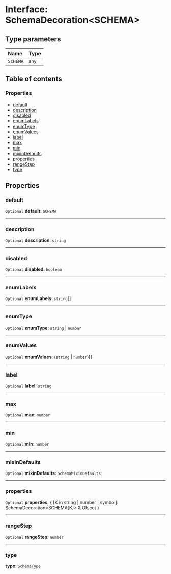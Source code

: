 # Interface: SchemaDecoration\<SCHEMA>

## Type parameters

| Name | Type |
| :------ | :------ |
| `SCHEMA` | `any` |

## Table of contents

### Properties

* [default](/auto-docs/utils/interfaces/SchemaDecoration-1.md#default)
* [description](/auto-docs/utils/interfaces/SchemaDecoration-1.md#description)
* [disabled](/auto-docs/utils/interfaces/SchemaDecoration-1.md#disabled)
* [enumLabels](/auto-docs/utils/interfaces/SchemaDecoration-1.md#enumlabels)
* [enumType](/auto-docs/utils/interfaces/SchemaDecoration-1.md#enumtype)
* [enumValues](/auto-docs/utils/interfaces/SchemaDecoration-1.md#enumvalues)
* [label](/auto-docs/utils/interfaces/SchemaDecoration-1.md#label)
* [max](/auto-docs/utils/interfaces/SchemaDecoration-1.md#max)
* [min](/auto-docs/utils/interfaces/SchemaDecoration-1.md#min)
* [mixinDefaults](/auto-docs/utils/interfaces/SchemaDecoration-1.md#mixindefaults)
* [properties](/auto-docs/utils/interfaces/SchemaDecoration-1.md#properties)
* [rangeStep](/auto-docs/utils/interfaces/SchemaDecoration-1.md#rangestep)
* [type](/auto-docs/utils/interfaces/SchemaDecoration-1.md#type)

## Properties

### default

`Optional` **default**: `SCHEMA`

***

### description

`Optional` **description**: `string`

***

### disabled

`Optional` **disabled**: `boolean`

***

### enumLabels

`Optional` **enumLabels**: `string`\[]

***

### enumType

`Optional` **enumType**: `string` | `number`

***

### enumValues

`Optional` **enumValues**: (`string` | `number`)\[]

***

### label

`Optional` **label**: `string`

***

### max

`Optional` **max**: `number`

***

### min

`Optional` **min**: `number`

***

### mixinDefaults

`Optional` **mixinDefaults**: `SchemaMixinDefaults`

***

### properties

`Optional` **properties**: { \[K in string | number | symbol]: SchemaDecoration\<SCHEMA\[K]> & Object }

***

### rangeStep

`Optional` **rangeStep**: `number`

***

### type

**type**: [`SchemaType`](/auto-docs/utils/types/SchemaType.md)
